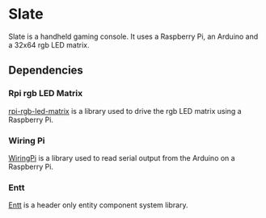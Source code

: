 # Slate
Slate is a handheld gaming console. It uses a Raspberry Pi, an Arduino and a 32x64 rgb LED matrix.

## Dependencies
### Rpi rgb LED Matrix
[rpi-rgb-led-matrix](https://github.com/hzeller/rpi-rgb-led-matrix) is a library used to drive the rgb LED matrix using a Raspberry Pi.

### Wiring Pi
[WiringPi](https://github.com/WiringPi/WiringPi) is a library used to read serial output from the Arduino on a Raspberry Pi.

### Entt
[Entt](https://github.com/skypjack/entt) is a header only entity component system library.